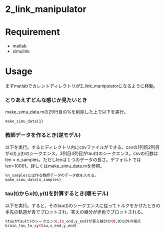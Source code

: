 # 2_link_manipulator
 
# Requirement
 
* matlab
* simulink
 
# Usage
まずmatlabでカレントディレクトリが2_link_manipulatorになるように移動。

### とりあえずどんな感じか見たいとき
make_simu_data.mの29行目の%を削除した上で以下を実行。
```bash
make_simu_data(1)
```

### 教師データを作るとき(逆モデル)

以下を実行。するとディレクトリ内にcsvファイルができる。csvの1列目2列目がx(t),y(t)のシークエンス。3列目4列目がtau(t)のシークエンス。csvの行数はlen × n_samples。ただしlenは１つのデータの長さ。デフォルトではlen=10001。詳しくはmake_simu_data.mを参照。
```bash
%n_samplesには作る教師データのデータ数を入れる。
make_simu_data(n_samples)
```

### tau(t)からx(t),y(t)を計算するとき(順モデル)

以下を実行。すると、そのtau(t)のシークエンスに従ってトルクをかけたときの手先の軌道が青でプロットされ、答えの線分が赤色でプロットされる。
```bash
%tauがtau(t)のシークエンス,(x_end,y_end)が答え線分の(0,0)以外の端点
brain_tau_to_xy(tau,x_end,y_end)
```
